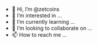 - 👋 Hi, I’m @zetcoins
- 👀 I’m interested in ...
- 🌱 I’m currently learning ...
- 💞️ I’m looking to collaborate on ...
- 📫 How to reach me ...

<!---
zetcoins/zetcoins is a ✨ special ✨ repository because its `README.md` (this file) appears on your GitHub profile.
You can click the Preview link to take a look at your changes.
--->
